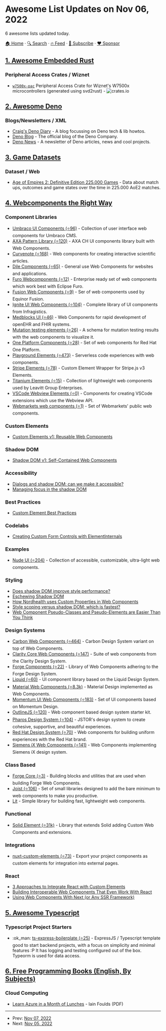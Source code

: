 # Awesome List Updates on Nov 06, 2022

6 awesome lists updated today.

[🏠 Home](/README.md) · [🔍 Search](https://www.trackawesomelist.com/search/) · [🔥 Feed](https://www.trackawesomelist.com/rss.xml) · [📮 Subscribe](https://trackawesomelist.us17.list-manage.com/subscribe?u=d2f0117aa829c83a63ec63c2f&id=36a103854c) · [❤️  Sponsor](https://github.com/sponsors/theowenyoung)



## [1. Awesome Embedded Rust](/content/rust-embedded/awesome-embedded-rust/README.md)

### Peripheral Access Crates / Wiznet

*   [`w7500x-pac`](https://crates.io/crates/w7500x-pac) Peripheral Access Crate for Wiznet's W7500x microcontrollers (generated using svd2rust) - ![crates.io](https://img.shields.io/crates/v/w7500x-pac.svg)

## [2. Awesome Deno](/content/denolib/awesome-deno/README.md)

### Blogs/Newsletters / XML

*   [Craig's Deno Diary](https://deno-blog.com) - A blog focussing on Deno tech & lib howtos.
*   [Deno Blog](https://deno.com/blog) - The official blog of the Deno Company.
*   [Deno News](https://deno.news) - A newsletter of Deno articles, news and cool projects.

## [3. Game Datasets](/content/leomaurodesenv/game-datasets/README.md)

### Dataset / Web

*   [Age of Empires 2: Definitive Edition 225.000 Games](https://www.kaggle.com/datasets/nicoelbert/aoe-matchups) - Data about match ups, outcomes and game states over the time in 225.000 AoE2 matches.

## [4. Webcomponents the Right Way](/content/mateusortiz/webcomponents-the-right-way/README.md)

### Component Libraries

*   [Umbraco UI Components (⭐96)](https://github.com/umbraco/Umbraco.UI) - Collection of user interface web components for Umbraco CMS.
*   [AXA Pattern Library (⭐120)](https://github.com/axa-ch-webhub-cloud/pattern-library) - AXA CH UI components library built with Web Components.
*   [Curvenote (⭐168)](https://github.com/curvenote/article) - Web components for creating interactive scientific articles.
*   [Dile Components (⭐65)](https://github.com/Polydile/dile-components) - General use Web Components for websites and applications.
*   [Furo Webcomponents (⭐12)](https://github.com/eclipse/eclipsefuro-web) - Enterprise ready set of web components which work best with Eclipse Furo.
*   [Fusion Web Components (⭐9)](https://github.com/equinor/fusion-web-components) - Ser of web components used by Equinor Fusion.
*   [Ignite UI Web Components (⭐104)](https://github.com/IgniteUI/igniteui-webcomponents) - Complete library of UI components from Infragistics.
*   [Medblocks UI (⭐46)](https://github.com/medblocks/medblocks-ui) - Web Components for rapid development of openEHR and FHIR systems.
*   [Mutation testing elements (⭐26)](https://github.com/stryker-mutator/mutation-testing-elements) - A schema for mutation testing results with the web components to visualize it.
*   [One Platform Components (⭐28)](https://github.com/1-Platform/op-components) - Set of web components for Red Hat One Platform.
*   [Playground Elements (⭐473)](https://github.com/PolymerLabs/playground-elements) - Serverless code experiences with web components.
*   [Stripe Elements (⭐78)](https://github.com/bennypowers/stripe-elements) - Custom Element Wrapper for Stripe.js v3 Elements.
*   [Titanium Elements (⭐15)](https://github.com/LeavittSoftware/titanium-elements) - Collection of lightweight web components used by Leavitt Group Enterprises.
*   [VSCode Webview Elements (⭐0)](https://github.com/bendera/vscode-webview-elements) - Components for creating VSCode extensions which use the Webview API.
*   [Webmarkets web components (⭐1)](https://github.com/Webmarkets/wm-web-components) - Set of Webmarkets' public web components.

### Custom Elements

*   [Custom Elements v1: Reusable Web Components](https://web.dev/custom-elements-v1/)

### Shadow DOM

*   [Shadow DOM v1: Self-Contained Web Components](https://web.dev/shadowdom-v1/)

### Accessibility

*   [Dialogs and shadow DOM: can we make it accessible?](https://nolanlawson.com/2022/06/14/dialogs-and-shadow-dom-can-we-make-it-accessible/)
*   [Managing focus in the shadow DOM](https://nolanlawson.com/2021/02/13/managing-focus-in-the-shadow-dom/)

### Best Practices

*   [Custom Element Best Practices](https://web.dev/custom-elements-best-practices/)

### Codelabs

*   [Creating Custom Form Controls with ElementInternals](https://css-tricks.com/creating-custom-form-controls-with-elementinternals/)

### Examples

*   [Nude UI (⭐204)](https://github.com/LeaVerou/nudeui) - Collection of accessible, customizable, ultra-light web components.

### Styling

*   [Does shadow DOM improve style performance?](https://nolanlawson.com/2021/08/15/does-shadow-dom-improve-style-performance/)
*   [Eschewing Shadow DOM](https://every-layout.dev/blog/eschewing-shadow-dom/)
*   [How Nordhealth uses Custom Properties in Web Components](https://web.dev/custom-properties-web-components/)
*   [Style scoping versus shadow DOM: which is fastest?](https://nolanlawson.com/2022/06/22/style-scoping-versus-shadow-dom-which-is-fastest/)
*   [Web Component Pseudo-Classes and Pseudo-Elements are Easier Than You Think](https://css-tricks.com/web-component-pseudo-classes-and-pseudo-elements/)

### Design Systems

*   [Carbon Web Components (⭐464)](https://github.com/carbon-design-system/carbon-web-components) - Carbon Design System variant on top of Web Components.
*   [Clarity Core Web Components (⭐147)](https://github.com/vmware-clarity/core/tree/main/projects/core) - Suite of web components from the Clarity Design System.
*   [Forge Components (⭐22)](https://github.com/tyler-technologies-oss/forge) - Library of Web Components adhering to the Forge Design System.
*   [Liquid (⭐60)](https://github.com/emdgroup-liquid/liquid) - UI component library based on the Liquid Design System.
*   [Material Web Components (⭐8.3k)](https://github.com/material-components/material-web) - Material Design implemented as Web Components.
*   [Momentum UI Web Components (⭐183)](https://github.com/momentum-design/momentum-ui/tree/master/web-components) - Set of UI components based on Momentum Design.
*   [OutlineJS (⭐120)](https://github.com/phase2/outline) - Web component based design system starter kit.
*   [Pharos Design System (⭐104)](https://github.com/ithaka/pharos) - JSTOR's design system to create cohesive, supportive, and beautiful experiences.
*   [Red Hat Design System (⭐70)](https://github.com/RedHat-UX/red-hat-design-system) - Web components for building uniform experiences with the Red Hat brand.
*   [Siemens iX Web Components (⭐141)](https://github.com/siemens/ix/tree/main/packages/core) - Web Components implementing Siemens iX design system.

### Class Based

*   [Forge Core (⭐3)](https://github.com/tyler-technologies-oss/forge-core) - Building blocks and utilities that are used when building Forge Web Components.
*   [Joist (⭐106)](https://github.com/joist-framework/joist) - Set of small libraries designed to add the bare minimum to web components to make you productive.
*   [Lit](https://lit.dev) - Simple library for building fast, lightweight web components.

### Functional

*   [Solid Element (⭐31k)](https://github.com/solidjs/solid/tree/main/packages/solid-element) - Library that extends Solid adding Custom Web Components and extensions.

### Integrations

*   [nuxt-custom-elements (⭐73)](https://github.com/GrabarzUndPartner/nuxt-custom-elements) - Export your project components as custom elements for integration into external pages.

### React

*   [3 Approaches to Integrate React with Custom Elements](https://css-tricks.com/3-approaches-to-integrate-react-with-custom-elements/)
*   [Building Interoperable Web Components That Even Work With React](https://css-tricks.com/building-interoperable-web-components-react/)
*   [Using Web Components With Next (or Any SSR Framework)](https://css-tricks.com/using-web-components-with-next-or-any-ssr-framework/)

## [5. Awesome Typescript](/content/dzharii/awesome-typescript/README.md)

### Typescript Project Starters

*   :ok\_man: [ts-express-boilerplate (⭐25)](https://github.com/d4rkstar/ts-express-boilerplate) - ExpressJS / Typescript template good to start backend projects, with a focus on simplicity and minimal features :P It has logging and testing configured out of the box. Typeorm is used for data access.

## [6. Free Programming Books (English, By Subjects)](/content/EbookFoundation/free-programming-books/books/free-programming-books-subjects/README.md)

### Cloud Computing

*   [Learn Azure in a Month of Lunches](https://clouddamcdnprodep.azureedge.net/gdc/2014519/original) - Iain Foulds (PDF)

---

- Prev: [Nov 07, 2022](/content/2022/11/07/README.md)
- Next: [Nov 05, 2022](/content/2022/11/05/README.md)